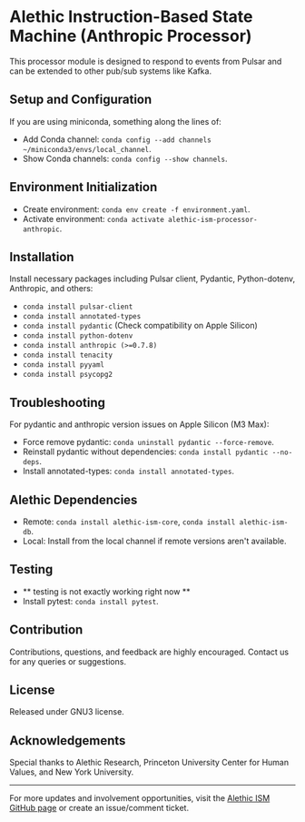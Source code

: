# Alethic Instruction-Based State Machine (Anthropic Processor)

This processor module is designed to respond to events from Pulsar and can be extended to other pub/sub systems like Kafka.

## Setup and Configuration
If you are using miniconda, something along the lines of:
- Add Conda channel: `conda config --add channels ~/miniconda3/envs/local_channel`.
- Show Conda channels: `conda config --show channels`.

## Environment Initialization
- Create environment: `conda env create -f environment.yaml`.
- Activate environment: `conda activate alethic-ism-processor-anthropic`.

## Installation
Install necessary packages including Pulsar client, Pydantic, Python-dotenv, Anthropic, and others:
- `conda install pulsar-client`
- `conda install annotated-types`
- `conda install pydantic` (Check compatibility on Apple Silicon)
- `conda install python-dotenv`
- `conda install anthropic (>=0.7.8)`
- `conda install tenacity`
- `conda install pyyaml`
- `conda install psycopg2`

## Troubleshooting
For pydantic and anthropic version issues on Apple Silicon (M3 Max):
- Force remove pydantic: `conda uninstall pydantic --force-remove`.
- Reinstall pydantic without dependencies: `conda install pydantic --no-deps`.
- Install annotated-types: `conda install annotated-types`.

## Alethic Dependencies
- Remote: `conda install alethic-ism-core`, `conda install alethic-ism-db`.
- Local: Install from the local channel if remote versions aren't available.

## Testing
- ** testing is not exactly working right now **
- Install pytest: `conda install pytest`.

## Contribution
Contributions, questions, and feedback are highly encouraged. Contact us for any queries or suggestions.

## License
Released under GNU3 license.

## Acknowledgements
Special thanks to Alethic Research, Princeton University Center for Human Values, and New York University.

---

For more updates and involvement opportunities, visit the [Alethic ISM GitHub page](https://github.com/quantumwake/alethic) or create an issue/comment ticket.
